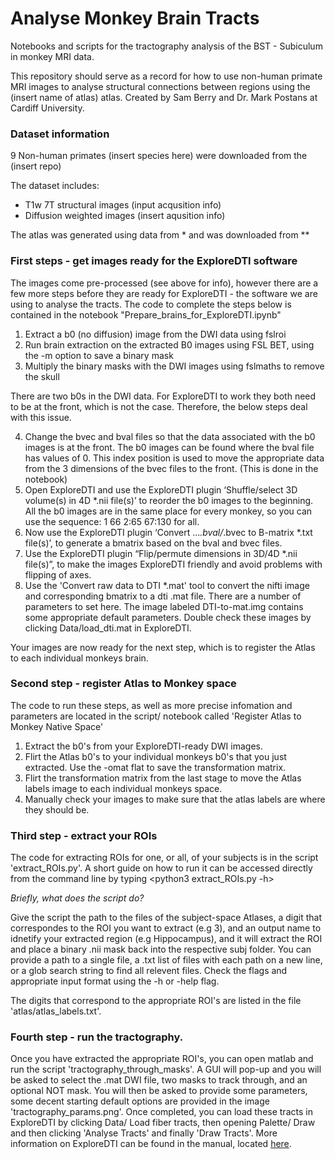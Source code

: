 # Analyse Monkey Brain Tracts
Notebooks and scripts for the tractography analysis of the BST - Subiculum in monkey MRI data.

This repository should serve as a record for how to use non-human primate MRI images to analyse structural connections between regions using the (insert name of atlas) atlas. Created by Sam Berry and Dr. Mark Postans at Cardiff University. 

### Dataset information

9 Non-human primates (insert species here) were downloaded from the (insert repo)

The dataset includes:

* T1w 7T structural images (input acqusition info)
* Diffusion weighted images (insert aqusition info)

The atlas was generated using data from * and was downloaded from **

### First steps - get images ready for the ExploreDTI software

The images come pre-processed (see above for info), however there are a few more steps before they are ready for ExploreDTI - the software we are using to analyse the tracts. The code to complete the steps below is contained in the notebook "Prepare_brains_for_ExploreDTI.ipynb"

1. Extract a b0 (no diffusion) image from the DWI data using fslroi 
2. Run brain extraction on the extracted B0 images using FSL BET, using the -m option to save a binary mask
3. Multiply the binary masks with the DWI images using fslmaths to remove the skull

There are two b0s in the DWI data. For ExploreDTI to work they both need to be at the front, which is not the case. Therefore, the below steps deal with this issue.

4. Change the bvec and bval files so that the data associated with the b0 images is at the front. The b0 images can be found where the bval file has values of 0. This index position is used to move the appropriate data from the 3 dimensions of the bvec files to the front. (This is done in the notebook)
5. Open ExploreDTI and use the ExploreDTI plugin ‘Shuffle/select 3D volume(s) in 4D *.nii file(s)’ to reorder the b0 images to the beginning. All the b0 images are in the same place for every monkey, so you can use the sequence: 1 66 2:65 67:130 for all. 
6. Now use the ExploreDTI plugin ‘Convert …*.bval/*.bvec to B-matrix *.txt file(s)’, to generate a bmatrix based on the bval and bvec files.
7. Use the ExploreDTI plugin “Flip/permute dimensions in 3D/4D *.nii file(s)”, to make the images ExploreDTI friendly and avoid problems with flipping of axes. 
8. Use the 'Convert raw data to DTI *.mat' tool to convert the nifti image and corresponding bmatrix to a dti .mat file. There are a number of parameters to set here. The image labeled DTI-to-mat.img contains some appropriate default parameters. Double check these images by clicking Data/load_dti.mat in ExploreDTI.

Your images are now ready for the next step, which is to register the Atlas to each individual monkeys brain.

### Second step - register Atlas to Monkey space

The code to run these steps, as well as more precise infomation and parameters are located in the script/ notebook called 'Register Atlas to Monkey Native Space'

1. Extract the b0's from your ExploreDTI-ready DWI images.
2. Flirt the Atlas b0's to your individual monkeys b0's that you just extracted. Use the -omat flat to save the transformation matrix.
3. Flirt the transformation matrix from the last stage to move the Atlas labels image to each individual monkeys space. 
4. Manually check your images to make sure that the atlas labels are where they should be. 

### Third step - extract your ROIs

The code for extracting ROIs for one, or all, of your subjects is in the script 'extract_ROIs.py'. A short guide on how to run it can be accessed directly from the command line by typing <python3 extract_ROIs.py -h>

*Briefly, what does the script do?*

Give the script the path to the files of the subject-space Atlases, a digit that correspondes to the ROI you want to extract (e.g 3), and an output name to idnetify your extracted region (e.g Hippocampus), and it will extract the ROI and place a binary .nii mask back into the respective subj folder. You can provide a path to a single file, a .txt list of files with each path on a new line, or a glob search string to find all relevent files. Check the flags and appropriate input format using the -h or -help flag. 

The digits that correspond to the appropriate ROI's are listed in the file 'atlas/atlas_labels.txt'.


### Fourth step - run the tractography.

Once you have extracted the appropriate ROI's, you can open matlab and run the script 'tractography_through_masks'. A GUI will pop-up and you will be asked to select the .mat DWI file, two masks to track through, and an optional NOT mask. You will then be asked to provide some parameters, some decent starting default options are provided in the image 'tractography_params.png'. Once completed, you can load these tracts in ExploreDTI by clicking Data/ Load fiber tracts, then opening Palette/ Draw and then clicking 'Analyse Tracts' and finally 'Draw Tracts'. More information on ExploreDTI can be found in the manual, located [here](http://www.exploredti.com/manual/Manual_ExploreDTI.pdf). 
